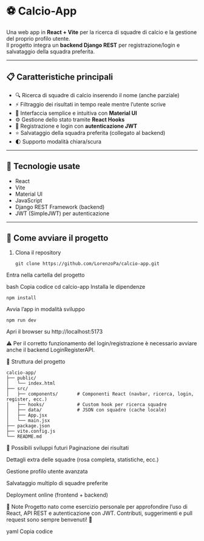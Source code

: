 # ⚽ Calcio-App

Una web app in **React + Vite** per la ricerca di squadre di calcio e la gestione del proprio profilo utente.  
Il progetto integra un **backend Django REST** per registrazione/login e salvataggio della squadra preferita.

---

## 📋 Caratteristiche principali

- 🔍 Ricerca di squadre di calcio inserendo il nome (anche parziale)  
- ⚡ Filtraggio dei risultati in tempo reale mentre l’utente scrive  
- 🎨 Interfaccia semplice e intuitiva con **Material UI**  
- ⚙️ Gestione dello stato tramite **React Hooks**  
- 👤 Registrazione e login con **autenticazione JWT**  
- ⭐ Salvataggio della squadra preferita (collegato al backend)  
- 🌓 Supporto modalità chiara/scura  

---

## 🧰 Tecnologie usate

- React  
- Vite  
- Material UI  
- JavaScript  
- Django REST Framework (backend)  
- JWT (SimpleJWT) per autenticazione  

---

## 🚀 Come avviare il progetto

1. Clona il repository
   ```
   git clone https://github.com/LorenzoPa/calcio-app.git
    ```
Entra nella cartella del progetto

bash
Copia codice
cd calcio-app
Installa le dipendenze

```
npm install
```
Avvia l’app in modalità sviluppo

```
npm run dev
```
Apri il browser su http://localhost:5173

⚠️ Per il corretto funzionamento del login/registrazione è necessario avviare anche il backend LoginRegisterAPI.

🔧 Struttura del progetto
```
calcio-app/
├── public/
│   └── index.html
├── src/
│   ├── components/       # Componenti React (navbar, ricerca, login, register, ecc.)
│   ├── hooks/            # Custom hook per ricerca squadre
│   ├── data/             # JSON con squadre (cache locale)
│   ├── App.jsx
│   └── main.jsx
├── package.json
├── vite.config.js
└── README.md
```
🎯 Possibili sviluppi futuri
Paginazione dei risultati

Dettagli extra delle squadre (rosa completa, statistiche, ecc.)

Gestione profilo utente avanzata

Salvataggio multiplo di squadre preferite

Deployment online (frontend + backend)

📝 Note
Progetto nato come esercizio personale per approfondire l’uso di React, API REST e autenticazione con JWT.
Contributi, suggerimenti e pull request sono sempre benvenuti! 🚀

yaml
Copia codice
